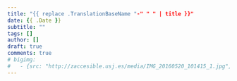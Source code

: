 ```yaml
---
title: "{{ replace .TranslationBaseName "-" " " | title }}"
date: {{ .Date }}
subtitle: ""
tags: []
author: []
draft: true
comments: true
# bigimg:
#   - {src: "http://zaccesible.usj.es/media/IMG_20160520_101415_1.jpg", desc: "Description here"}
---
```


